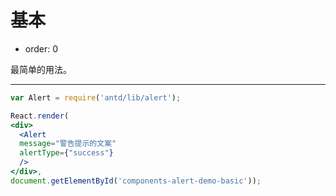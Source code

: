 # 基本

- order: 0

最简单的用法。

---

````jsx
var Alert = require('antd/lib/alert');

React.render(
<div>
  <Alert
  message="警告提示的文案"
  alertType={"success"}
  />
</div>,
document.getElementById('components-alert-demo-basic'));
````